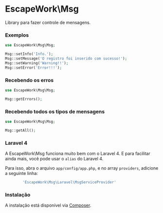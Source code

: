 # EscapeWork\Msg

Library para fazer controle de mensagens.

### Exemplos 

```php
use EscapeWork\Msg\Msg;

Msg::setInfo('Info.');
Msg::setMessage('O registro foi inserido com sucesso!');
Msg::setWarning('Warning!!');
Msg::setError('Error!!!');
```

### Recebendo os erros 

```php
use EscapeWork\Msg\Msg;

Msg::getErrors();
```

### Recebendo todos os tipos de mensagens 

```php
use EscapeWork\Msg\Msg;

Msg::getAll();
```

### Laravel 4 

A EscapeWork\Msg funciona muito bem com o Laravel 4. E para facilitar ainda mais, você pode usar o `alias` do Laravel 4.

Para isso, abra o arquivo `app/config/app.php`, e no array `providers`, adicione a seguinte linha: 

```php
        'EscapeWork\Msg\Laravel\MsgServiceProvider'
```

### Instalação 

A instalação está disponível via [Composer](https://packagist.org/packages/escapework/msg).